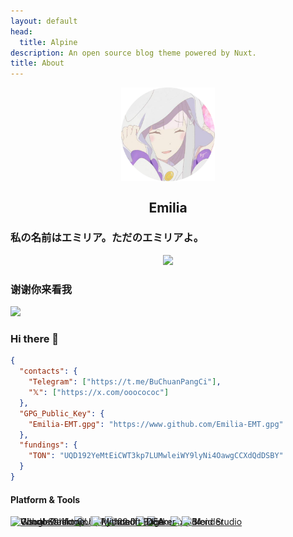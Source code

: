 ```yaml
---
layout: default
head:
  title: Alpine
description: An open source blog theme powered by Nuxt.
title: About
---
```


<p align="center">
 <div align="center">
   <img width="150px" src="https://github.com/Emilia-EMT/Emilia-EMT/blob/main/85098155-modified.png?raw=true" align="center"/>
 </div>
 <h2 align="center">
   Emilia
 </h2>
</p>


### 私の名前はエミリア。ただのエミリアよ。

<p>
  <div align=center>
    <a href="https://github.com/Jurredr/github-widgetbox">
      <img src="https://github-widgetbox.vercel.app/api/profile?username=Emilia-EMT&data=followers,repositories,stars,commits">
    </a>
  </div>
</p>

### 谢谢你来看我

<p>
  <a href="https://github.com/journey-ad/Moe-Counter/">
    <img src="https:// moe-counter.glitch.me/get/@Emilia-EMT?theme=gelbooru"> <!-- 待更新 -->
  </a>
</p>

### Hi there 👋
```json
{
  "contacts": {
    "Telegram": ["https://t.me/BuChuanPangCi"],
    "𝕏": ["https://x.com/ooocococ"]
  },
  "GPG_Public_Key": {
    "Emilia-EMT.gpg": "https://www.github.com/Emilia-EMT.gpg"
  },
  "fundings": {
    "TON": "UQD192YeMtEiCWT3kp7LUMwleiWY9lyNi4OawgCCXdQdDSBY"
  }
}
```

#### Platform & Tools
<div class="badge-container">
    <a href="https://www.microsoft.com/windows/windows-11/"><img src="https://img.shields.io/badge/Windows-11-00A3EE?style=flat-square&logo=windows&logoColor=ffffff" alt="Windows 11" /></a>
    <a href="https://releases.ubuntu.com/22.04/"><img src="https://img.shields.io/badge/Ubuntu-22.04-E95420?style=flat-square&logo=ubuntu&logoColor=ffffff" alt="Ubuntu 22.04" /></a>
    <a href="https://www.android.com/intl/en/android-14/"><img src="https://img.shields.io/badge/Android-14-32DE84?style=flat-square&logo=android&logoColor=ffffff" alt="Android 14" /></a>
</div>

<div class="badge-container">
    <a href="https://code.visualstudio.com/"><img src="https://img.shields.io/badge/IDE-Visual%20Studio%20Code-0078d7?style=flat-square&logo=visual-studio-code&logoColor=ffffff" alt="Visual Studio Code" /></a>
    <a href="https://www.jetbrains.com/idea/"><img src="https://img.shields.io/badge/IDE-IntelliJ%20IDEA-3e45e7?style=flat-square&logo=IntelliJ-IDEA&logoColor=ffffff" alt="IntelliJ IDEA" /></a>
    <a href="https://developer.android.com/studio"><img src="https://img.shields.io/badge/IDE-Android%20Studio-34a853?style=flat-square&logo=android-studio&logoColor=ffffff" alt="Android Studio" /></a>
</div>

<div class="badge-container">
    <a href="https://desktop.github.com/"><img src="https://img.shields.io/badge/Github%20Desktop-6e5494?style=flat-square&logo=github&logoColor=ffffff" alt="Github Desktop" /></a>
    <a href="https://www.python.org/"><img src="https://img.shields.io/badge/-Python-4584b6?style=flat-square&logo=python&logoColor=ffffff" alt="Python" /></a>
    <a href="https://www.docker.com/"><img src="https://img.shields.io/badge/-Docker-0db7ed?style=flat-square&logo=docker&logoColor=ffffff" alt="Docker" /></a>
    <a href="https://www.blender.org/"><img src="https://img.shields.io/badge/blender-EA7600?style=flat-square&logo=blender&logoColor=ffffff" alt="Blender" /></a>
</div>

<div class="badge-container">
    <a href="https://www.google.com/intl/en/chrome/"><img src="https://img.shields.io/badge/Google%20Chrome-4C8BF5?style=flat-square&logo=google-chrome&logoColor=ffffff" alt="Google Chrome" /></a>
    <a href="https://www.microsoft.com/en-us/edge/download/"><img src="https://img.shields.io/badge/Microsoft%20Edge-0078D7?style=flat-square&logo=Microsoft-edge&logoColor=ffffff" alt="Microsoft Edge" /></a>
</div>


<style>
.badge-container {
    display: flex;
    flex-wrap: wrap; /* Allow items to wrap to the next line */
}

.badge-container a {
    margin-right: 10px; /* Add margin between badges */
    margin-bottom: -20px; /* Add margin below badges */
}

</style>